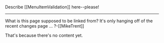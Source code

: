 Describe [[MenuItemValidation]] here--please!

----

What is this page supposed to be linked from? It's only hanging off of the recent changes page ...  ?-[[MikeTrent]]

That's because there's no content yet.